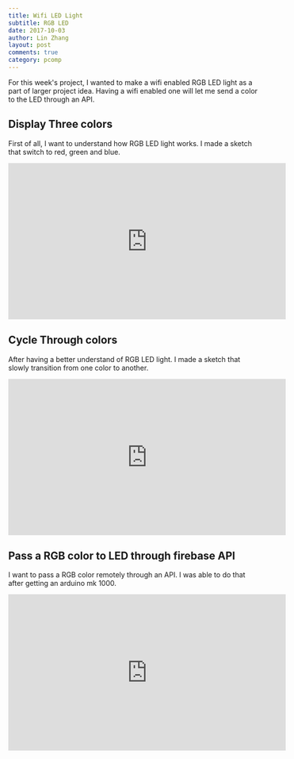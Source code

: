 ```yaml
---
title: Wifi LED Light
subtitle: RGB LED
date: 2017-10-03
author: Lin Zhang
layout: post
comments: true
category: pcomp
---
```


For this week's project, I wanted to make a wifi enabled RGB LED light as a part of larger project idea. Having a wifi enabled one will let me send a color to the LED through an API.

## Display Three colors

First of all, I want to understand how RGB LED light works. I made a sketch that switch to red, green and blue.

<iframe width="560" height="315" src="https://www.youtube.com/embed/qyWhFNNkpzs" frameborder="0" allowfullscreen></iframe>

## Cycle Through colors

After having a better understand of RGB LED light. I made a sketch that slowly transition from one color to another.

<iframe width="560" height="315" src="https://www.youtube.com/embed/ta22aIC8poI" frameborder="0" allowfullscreen></iframe>


## Pass a RGB color to LED through firebase API

I want to pass a RGB color remotely through an API. I was able to do that after getting an arduino mk 1000.

<iframe width="560" height="315" src="https://www.youtube.com/embed/uZ55dyRqlww" frameborder="0" allowfullscreen></iframe>
